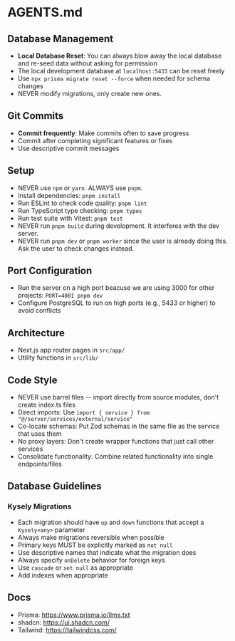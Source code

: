 # AGENTS.md

## Database Management

- **Local Database Reset**: You can always blow away the local database and re-seed data without asking for permission
- The local development database at `localhost:5433` can be reset freely
- Use `npx prisma migrate reset --force` when needed for schema changes
- NEVER modify migrations, only create new ones.

## Git Commits

- **Commit frequently**: Make commits often to save progress
- Commit after completing significant features or fixes
- Use descriptive commit messages

## Setup

- NEVER use `npm` or `yarn`. ALWAYS use `pnpm`.
- Install dependencies: `pnpm install`
- Run ESLint to check code quality: `pnpm lint`
- Run TypeScript type checking: `pnpm types`
- Run test suite with Vitest: `pnpm test`
- NEVER run `pnpm build` during development. It interferes with the dev server.
- NEVER run `pnpm dev` or `pnpm worker` since the user is already doing this. Ask the user to check changes instead.

## Port Configuration

- Run the server on a high port beacuse we are using 3000 for other projects: `PORT=4001 pnpm dev`
- Configure PostgreSQL to run on high ports (e.g., 5433 or higher) to avoid conflicts

## Architecture

- Next.js app router pages in `src/app/`
- Utility functions in `src/lib/`

## Code Style

- NEVER use barrel files -- import directly from source modules, don't create index.ts files
- Direct imports: Use `import { service } from "@/server/services/external/service"`
- Co-locate schemas: Put Zod schemas in the same file as the service that uses them
- No proxy layers: Don't create wrapper functions that just call other services
- Consolidate functionality: Combine related functionality into single endpoints/files

## Database Guidelines

### Kysely Migrations

- Each migration should have `up` and `down` functions that accept a `Kysely<any>` parameter
- Always make migrations reversible when possible
- Primary keys MUST be explicitly marked as `not null`
- Use descriptive names that indicate what the migration does
- Always specify `onDelete` behavior for foreign keys
- Use `cascade` or `set null` as appropriate
- Add indexes when appropriate

## Docs

- Prisma: https://www.prisma.io/llms.txt
- shadcn: https://ui.shadcn.com/
- Tailwind: https://tailwindcss.com/